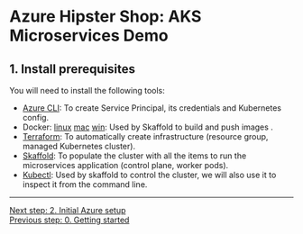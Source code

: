 # Azure Hipster Shop: AKS Microservices Demo

## 1. Install prerequisites

You will need to install the following tools:

* [Azure CLI](https://docs.microsoft.com/en-us/cli/azure/install-azure-cli?view=azure-cli-latest): To create Service Principal, its credentials and Kubernetes config.
* Docker: [linux](https://docs.docker.com/install/linux/docker-ce/ubuntu/) [mac](https://docs.docker.com/docker-for-mac/install/) [win](https://docs.docker.com/docker-for-windows/install/): Used by Skaffold to build and push images  .
* [Terraform](https://www.terraform.io/downloads.html): To automatically create infrastructure (resource group, managed Kubernetes cluster).
* [Skaffold](https://skaffold.dev/docs/getting-started/#installing-skaffold): To populate the cluster with all the items to run the microservices application (control plane, worker pods).
* [Kubectl](https://kubernetes.io/docs/tasks/tools/install-kubectl/): Used by skaffold to control the cluster, we will also use it to inspect it from the command line.

---
[Next step: 2. Initial Azure setup](../doc/02_setup_az_sp.md)  
[Previous step: 0. Getting started](../README.md)

